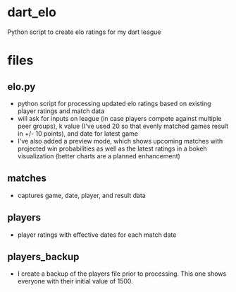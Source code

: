 # dart_elo
Python script to create elo ratings for my dart league

# files

## elo.py
- python script for processing updated elo ratings based on existing player ratings and match data
- will ask for inputs on league (in case players compete against multiple peer groups), k value (I've used 20 so that evenly matched games result in +/- 10 points), and date for latest game
- I've also added a preview mode, which shows upcoming matches with projected win probabilities as well as the latest ratings in a bokeh visualization (better charts are a planned enhancement)

## matches
- captures game, date, player, and result data

## players
- player ratings with effective dates for each match date

## players_backup
- I create a backup of the players file prior to processing. This one shows everyone with their initial value of 1500.
